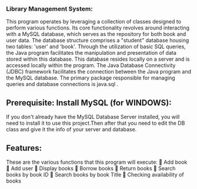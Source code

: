 ### Library Management System:
This program operates by leveraging a collection of classes designed to perform various functions. Its core functionality revolves around interacting with a MySQL database, which serves as the repository for both book and user data. The database structure comprises a "student" database housing two tables: 'user' and 'book'. Through the utilization of basic SQL queries, the Java program facilitates the manipulation and presentation of data stored within this database. This database resides locally on a server and is accessed locally within the program. The Java Database Connectivity (JDBC) framework facilitates the connection between the Java program and the MySQL database. The primary package responsible for managing queries and database connections is java.sql .


## Prerequisite: Install MySQL (for WINDOWS):
If you don't already have the MySQL Database Server installed, you will need to install it to use this project.Then after that you need to edit the DB class and give it the info of your server and database.

## Features:
These are the various functions that this program will execute:
	Add book
	Add user
	Display books
	Borrow books
	Return books
	Search books by book ID
	Search books by book Title
	Checking availability of books


